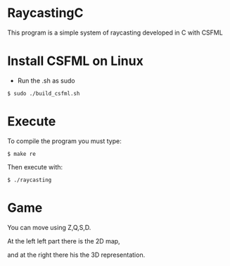 # RaycastingC

This program is a simple system of raycasting developed in C with CSFML

# Install CSFML on Linux

  - Run the .sh as sudo
```
$ sudo ./build_csfml.sh
```
# Execute

To compile the program you must type:
```
$ make re
```
Then execute with:
```
$ ./raycasting
```
# Game

You can move using Z,Q,S,D.

At the left left part there is the 2D map,

and at the right there his the 3D representation.
